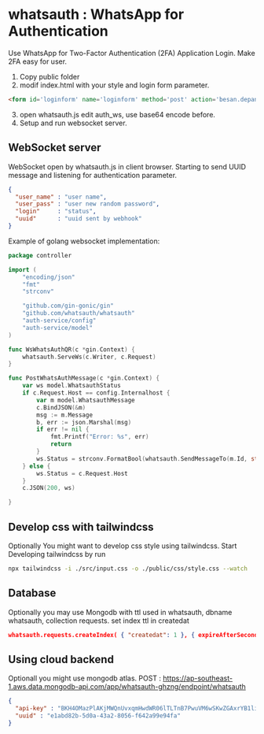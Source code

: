 # whatsauth : WhatsApp for Authentication

Use WhatsApp for Two-Factor Authentication (2FA) Application Login. Make 2FA easy for user.
1. Copy public folder
2. modif index.html with your style and login form parameter.

```html
<form id='loginform' name='loginform' method='post' action='besan.depan.php'>"
```

3. open whatsauth.js edit auth_ws, use base64 encode before.
4. Setup and run websocket server.

## WebSocket server
WebSocket open by whatsauth.js in client browser. Starting to send UUID message and listening for authentication parameter.

```json
{
  "user_name" : "user name",
  "user_pass" : "user new random password",
  "login"     : "status",
  "uuid"      : "uuid sent by webhook"
}
```

Example of golang websocket implementation:

```go
package controller

import (
	"encoding/json"
	"fmt"
	"strconv"

	"github.com/gin-gonic/gin"
	"github.com/whatsauth/whatsauth"
	"auth-service/config"
	"auth-service/model"
)

func WsWhatsAuthQR(c *gin.Context) {
	whatsauth.ServeWs(c.Writer, c.Request)
}

func PostWhatsAuthMessage(c *gin.Context) {
	var ws model.WhatsauthStatus
	if c.Request.Host == config.Internalhost {
		var m model.WhatsauthMessage
		c.BindJSON(&m)
		msg := m.Message
		b, err := json.Marshal(msg)
		if err != nil {
			fmt.Printf("Error: %s", err)
			return
		}
		ws.Status = strconv.FormatBool(whatsauth.SendMessageTo(m.Id, string(b)))
	} else {
		ws.Status = c.Request.Host
	}
	c.JSON(200, ws)

}

```


## Develop css with tailwindcss
Optionally You might want to develop css style using tailwindcss. Start Developing tailwindcss by run

```sh
npx tailwindcss -i ./src/input.css -o ./public/css/style.css --watch
```

## Database
Optionally you may use Mongodb with ttl used in whatsauth, dbname whatsauth, collection requests. set index ttl in createdat

```json
whatsauth.requests.createIndex( { "createdat": 1 }, { expireAfterSeconds: 30 } )
```

## Using cloud backend
Optionall you might use mongodb atlas.
POST : 
https://ap-southeast-1.aws.data.mongodb-api.com/app/whatsauth-ghzng/endpoint/whatsauth

```json
{
  "api-key" : "BKH4OMazPlAKjMWQnUvxqmHwdWR06lTLTnB7PwuVM6wSKwZGAxrYB1limn2fy4aN",
  "uuid" : "e1abd82b-5d0a-43a2-8056-f642a99e94fa"
} 
``` 
